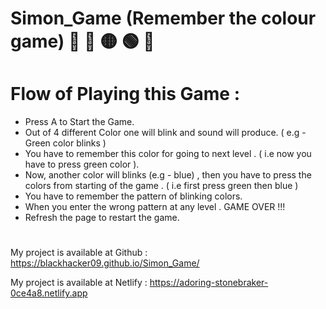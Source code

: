 # Simon_Game (Remember the colour game) 🔴 🔵 🟡 🟢 🤔
#

# Flow of Playing this Game :

 * Press A to Start the Game.
 * Out of 4 different Color one will blink and sound will produce.  ( e.g - Green color blinks )
 * You have to remember this color for going to next level . ( i.e now you have to press green color ).
 * Now, another color will blinks (e.g - blue) , then you have to press the colors from starting of the game . ( i.e first press green then blue )
 * You have to remember the pattern of blinking colors.
 * When you enter the wrong pattern at any level . GAME OVER !!!
 * Refresh the page to restart the game.

#

 My project is available at Github : https://blackhacker09.github.io/Simon_Game/
 
 My project is available at Netlify : https://adoring-stonebraker-0ce4a8.netlify.app

